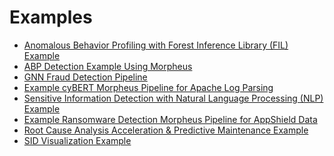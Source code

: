 <!--
SPDX-FileCopyrightText: Copyright (c) 2022-2023, NVIDIA CORPORATION & AFFILIATES. All rights reserved.
SPDX-License-Identifier: Apache-2.0

Licensed under the Apache License, Version 2.0 (the "License");
you may not use this file except in compliance with the License.
You may obtain a copy of the License at

http://www.apache.org/licenses/LICENSE-2.0

Unless required by applicable law or agreed to in writing, software
distributed under the License is distributed on an "AS IS" BASIS,
WITHOUT WARRANTIES OR CONDITIONS OF ANY KIND, either express or implied.
See the License for the specific language governing permissions and
limitations under the License.
-->

# Examples
* [Anomalous Behavior Profiling with Forest Inference Library (FIL) Example](./abp_nvsmi_detection/README.md)
* [ABP Detection Example Using Morpheus](./abp_pcap_detection/README.md)
* [GNN Fraud Detection Pipeline](./gnn_fraud_detection_pipeline/README.md)
* [Example cyBERT Morpheus Pipeline for Apache Log Parsing](./log_parsing/README.md)
* [Sensitive Information Detection with Natural Language Processing (NLP) Example](./nlp_si_detection/README.md)
* [Example Ransomware Detection Morpheus Pipeline for AppShield Data](./ransomware_detection/README.md)
* [Root Cause Analysis Acceleration & Predictive Maintenance Example](./root_cause_analysis/README.md)
* [SID Visualization Example](./sid_visualization/README.md)
